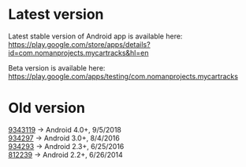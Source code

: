 # Latest version
Latest stable version of Android app is available here:  
https://play.google.com/store/apps/details?id=com.nomanprojects.mycartracks&hl=en

Beta version is available here:  
https://play.google.com/apps/testing/com.nomanprojects.mycartracks

# Old version
[9343119](https://www.google.com) -> Android 4.0+, 9/5/2018   
[934297](https://www.google.com) -> Android 3.0+, 8/4/2016  
[934293](https://www.google.com) -> Android 2.3+, 6/25/2016  
[812239](https://www.google.com) -> Android 2.2+, 6/26/2014  

